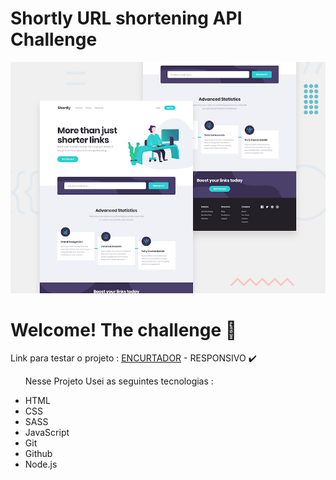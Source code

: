 # Shortly URL shortening API Challenge

![Design preview for the Shortly URL shortening API coding challenge](./design/desktop-preview.jpg)


<h1>Welcome! The challenge 👋</h1>
<p>Link para testar o projeto : <a href="https://url-shortening-portifolio.netlify.app/">ENCURTADOR</a> - RESPONSIVO ✔️</p>

<ul>
<p>Nesse Projeto Usei as seguintes tecnologias :<p>

<li>HTML
<li>CSS
<li>SASS
<li>JavaScript
<li>Git
<li>Github
<li>Node.js
</ul>

